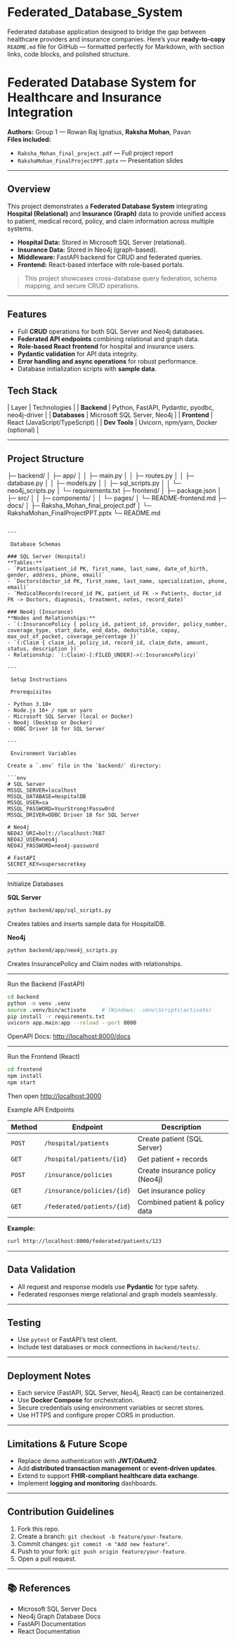 # Federated_Database_System
Federated database application designed  to bridge the gap between healthcare providers and insurance companies. 
Here’s your **ready-to-copy** `README.md` file for GitHub — formatted perfectly for Markdown, with section links, code blocks, and polished structure.

# Federated Database System for Healthcare and Insurance Integration

**Authors:** Group 1 — Rowan Raj Ignatius, **Raksha Mohan**, Pavan  
**Files included:**  
-  `Raksha_Mohan_final_project.pdf` — Full project report  
-  `RakshaMohan_FinalProjectPPT.pptx` — Presentation slides  

---

##  Overview

This project demonstrates a **Federated Database System** integrating **Hospital (Relational)** and **Insurance (Graph)** data to provide unified access to patient, medical record, policy, and claim information across multiple systems.

- **Hospital Data:** Stored in Microsoft SQL Server (relational).  
- **Insurance Data:** Stored in Neo4j (graph-based).  
- **Middleware:** FastAPI backend for CRUD and federated queries.  
- **Frontend:** React-based interface with role-based portals.

> This project showcases cross-database query federation, schema mapping, and secure CRUD operations.

---

##  Features

- Full **CRUD** operations for both SQL Server and Neo4j databases.  
- **Federated API endpoints** combining relational and graph data.  
- **Role-based React frontend** for hospital and insurance users.  
- **Pydantic validation** for API data integrity.  
- **Error handling and async operations** for robust performance.  
- Database initialization scripts with **sample data**.


## Tech Stack

| Layer | Technologies |
| **Backend** | Python, FastAPI, Pydantic, pyodbc, neo4j-driver |
| **Databases** | Microsoft SQL Server, Neo4j |
| **Frontend** | React (JavaScript/TypeScript) |
| **Dev Tools** | Uvicorn, npm/yarn, Docker (optional) |

---

##  Project Structure
├─ backend/
│  ├─ app/
│  │  ├─ main.py
│  │  ├─ routes.py
│  │  ├─ database.py
│  │  ├─ models.py
│  │  ├─ sql_scripts.py
│  │  └─ neo4j_scripts.py
│  └─ requirements.txt
├─ frontend/
│  ├─ package.json
│  ├─ src/
│  │  ├─ components/
│  │  └─ pages/
│  └─ README-frontend.md
├─ docs/
│  ├─ Raksha_Mohan_final_project.pdf
│  └─ RakshaMohan_FinalProjectPPT.pptx
└─ README.md

````

---

 Database Schemas

### SQL Server (Hospital)
**Tables:**
- `Patients(patient_id PK, first_name, last_name, date_of_birth, gender, address, phone, email)`
- `Doctors(doctor_id PK, first_name, last_name, specialization, phone, email)`
- `MedicalRecords(record_id PK, patient_id FK -> Patients, doctor_id FK -> Doctors, diagnosis, treatment, notes, record_date)`

### Neo4j (Insurance)
**Nodes and Relationships:**
- `(:InsurancePolicy { policy_id, patient_id, provider, policy_number, coverage_type, start_date, end_date, deductible, copay, max_out_of_pocket, coverage_percentage })`
- `(:Claim { claim_id, policy_id, record_id, claim_date, amount, status, description })`
- Relationship: `(:Claim)-[:FILED_UNDER]->(:InsurancePolicy)`

---

 Setup Instructions

 Prerequisites

- Python 3.10+  
- Node.js 16+ / npm or yarn  
- Microsoft SQL Server (local or Docker)  
- Neo4j (Desktop or Docker)  
- ODBC Driver 18 for SQL Server  

---

 Environment Variables

Create a `.env` file in the `backend/` directory:

```env
# SQL Server
MSSQL_SERVER=localhost
MSSQL_DATABASE=HospitalDB
MSSQL_USER=sa
MSSQL_PASSWORD=YourStrong!Passw0rd
MSSQL_DRIVER=ODBC Driver 18 for SQL Server

# Neo4j
NEO4J_URI=bolt://localhost:7687
NEO4J_USER=neo4j
NEO4J_PASSWORD=neo4j-password

# FastAPI
SECRET_KEY=supersecretkey
````

---
 Initialize Databases

**SQL Server**

```bash
python backend/app/sql_scripts.py
```

Creates tables and inserts sample data for HospitalDB.

**Neo4j**

```bash
python backend/app/neo4j_scripts.py
```

Creates InsurancePolicy and Claim nodes with relationships.

---
 Run the Backend (FastAPI)

```bash
cd backend
python -m venv .venv
source .venv/bin/activate     # (Windows: .venv\Scripts\activate)
pip install -r requirements.txt
uvicorn app.main:app --reload --port 8000
```
OpenAPI Docs: [http://localhost:8000/docs](http://localhost:8000/docs)

---

 Run the Frontend (React)

```bash
cd frontend
npm install
npm start
```

Then open [http://localhost:3000](http://localhost:3000)

 Example API Endpoints

| Method | Endpoint                   | Description                     |
| ------ | -------------------------- | ------------------------------- |
| `POST` | `/hospital/patients`       | Create patient (SQL Server)     |
| `GET`  | `/hospital/patients/{id}`  | Get patient + records           |
| `POST` | `/insurance/policies`      | Create insurance policy (Neo4j) |
| `GET`  | `/insurance/policies/{id}` | Get insurance policy            |
| `GET`  | `/federated/patients/{id}` | Combined patient & policy data  |

**Example:**

```bash
curl http://localhost:8000/federated/patients/123
```
---
##  Data Validation

* All request and response models use **Pydantic** for type safety.
* Federated responses merge relational and graph models seamlessly.

---

##  Testing

* Use `pytest` or FastAPI’s test client.
* Include test databases or mock connections in `backend/tests/`.

---

## Deployment Notes

* Each service (FastAPI, SQL Server, Neo4j, React) can be containerized.
* Use **Docker Compose** for orchestration.
* Secure credentials using environment variables or secret stores.
* Use HTTPS and configure proper CORS in production.

---

##  Limitations & Future Scope

* Replace demo authentication with **JWT/OAuth2**.
* Add **distributed transaction management** or **event-driven updates**.
* Extend to support **FHIR-compliant healthcare data exchange**.
* Implement **logging and monitoring** dashboards.

---

##  Contribution Guidelines

1. Fork this repo.
2. Create a branch: `git checkout -b feature/your-feature`.
3. Commit changes: `git commit -m "Add new feature"`.
4. Push to your fork: `git push origin feature/your-feature`.
5. Open a pull request.

---

## 📚 References

* Microsoft SQL Server Docs
* Neo4j Graph Database Docs
* FastAPI Documentation
* React Documentation



